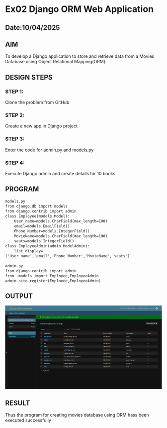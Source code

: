 # Ex02 Django ORM Web Application
## Date:10/04/2025 

## AIM
To develop a Django application to store and retrieve data from a Movies Database using Object Relational Mapping(ORM).




## DESIGN STEPS

### STEP 1:
Clone the problem from GitHub

### STEP 2:
Create a new app in Django project

### STEP 3:
Enter the code for admin.py and models.py

### STEP 4:
Execute Django admin and create details for 10 books

## PROGRAM
``` 
models.py
from django.db import models
from django.contrib import admin
class Employee(models.Model):
    User_name=models.CharField(max_length=100)
    email=models.EmailField()
    Phone_Number=models.IntegerField()
    MovieName=models.CharField(max_length=100)
    seats=models.IntegerField()
class EmployeeAdmin(admin.ModelAdmin):
    list_display=('User_name','email','Phone_Number','MovieName','seats')

admin.py
from django.contrib import admin
from .models import Employee,EmployeeAdmin
admin.site.register(Employee,EmployeeAdmin)
```


## OUTPUT
![alt text](<Screenshot 2025-04-11 001511.png>)




## RESULT
Thus the program for creating movies database using ORM hass been executed successfully
